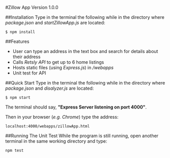 #Zillow App
Version 1.0.0

##Installation
Type in the terminal the following while in the directory where *package.json* 
and *startZillowApp.js* are located:
```
$ npm install
```

##Features
- User can type an address in the text box and search for details about 
their address
- Calls *Retsly API* to get up to 6 home listings
- Hosts static files (using *Express.js*) in */webapps* 
- Unit test for API 

##Quick Start
Type in the terminal the following while in the directory where *package.json* 
and *disalyzer.js* are located:
```
$ npm start
```
The terminal should say, **"Express Server listening on port 4000"**.

Then in your browser (*e.g. Chrome*) type the address: 
```
localhost:4000/webapps/zillowApp.html
```

##Running The Unit Test
While the program is still running, open another terminal in the same working
directory and type:
```
npm test
```
